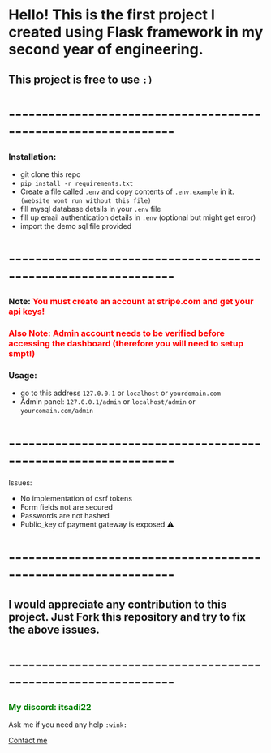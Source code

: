 # Hello! This is the first project I created using Flask framework in my second year of engineering.

## This project is free to use `:)`

# ---------------------------------------------------------------

### Installation:

- git clone this repo
- `pip install -r requirements.txt`
- Create a file called `.env` and copy contents of `.env.example` in it. `(website wont run without this file)`
- fill mysql database details in your `.env` file
- fill up email authentication details in `.env` (optional but might get error)
- import the demo sql file provided

# ---------------------------------------------------------------


### Note: <span style="color:red">You must create an account at stripe.com and get your api keys! </span>
### <span style="color:red"> Also Note: Admin account needs to be verified before accessing the dashboard **(therefore you will need to setup smpt!)** </span>


### Usage:
- go to this address `127.0.0.1` or `localhost` or `yourdomain.com`
- Admin panel: `127.0.0.1/admin` or `localhost/admin` or `yourcomain.com/admin`

# ---------------------------------------------------------------

Issues:
  - No implementation of csrf tokens
  - Form fields not are secured
  - Passwords are not hashed
  - Public_key of payment gateway is exposed ⚠️

# ---------------------------------------------------------------

## I would appreciate any contribution to this project. Just Fork this repository and try to fix the above issues.


# ---------------------------------------------------------------
### <span style="color:green"> My discord: itsadi22 </span>
Ask me if you need any help `:wink:`

[Contact me](mailto:itsadi22.zil@ud.me)

